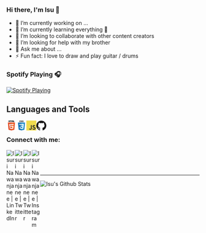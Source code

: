 ### Hi there, I'm Isu 👋

- 🔭 I’m currently working on ... 
- 🌱 I’m currently learning everything 🤣
- 👯 I’m looking to collaborate with other content creators
- 🤔 I’m looking for help with my brother
- 💬 Ask me about ...
- ⚡ Fun fact: I love to draw and play guitar / drums


### Spotify Playing 🎧

[<img src="https://now-playing-codestackr.vercel.app/api/spotify-playing" alt="Spotify Playing" width="350" />](https://open.spotify.com/user/4e53z00vyglqsox5f7nicjyd2)

## Languages and Tools
<img align="left" alt="HTML5" width="26px" src="https://raw.githubusercontent.com/github/explore/80688e429a7d4ef2fca1e82350fe8e3517d3494d/topics/html/html.png" />
<img align="left" alt="CSS3" width="26px" src="https://raw.githubusercontent.com/github/explore/80688e429a7d4ef2fca1e82350fe8e3517d3494d/topics/css/css.png" />
<img align="left" alt="JavaScript" width="26px" src="https://raw.githubusercontent.com/github/explore/80688e429a7d4ef2fca1e82350fe8e3517d3494d/topics/javascript/javascript.png" />
<img align="left" alt="GitHub" width="26px" src="https://raw.githubusercontent.com/github/explore/78df643247d429f6cc873026c0622819ad797942/topics/github/github.png" />
<br/>

### Connect with me:

[<img align="left" alt="Isuri Nawanjanee | LinkedIn" width="22px" src="https://cdn.jsdelivr.net/npm/simple-icons@v3/icons/linkedin.svg" />][linkedin]
[<img align="left" alt="Isuri Nawanjanee | Twitter" width="22px" src="https://cdn.jsdelivr.net/npm/simple-icons@v3/icons/twitter.svg" />][twitter]
[<img align="left" alt="Isuri Nawanjanee | Twitter" width="22px" src="https://cdn.jsdelivr.net/npm/simple-icons@v3/icons/facebook.svg" />][facebook]
[<img align="left" alt="Isuri Nawanjanee | Instagram" width="22px" src="https://cdn.jsdelivr.net/npm/simple-icons@v3/icons/instagram.svg" />][instagram]

<br/>
<br/>
<br/>

---

<a href="https://github.com/anuraghazra/github-readme-stats">
<img align="left" alt="Isu's Github Stats" src="https://github-readme-stats.vercel.app/api?username=IsuJayNaw&show_icons=true&theme=prussian"/>
<a>



[twitter]: https://twitter.com/INawanjanee
[instagram]: https://www.instagram.com/isu_nawanjanee/
[linkedin]: https://www.linkedin.com/in/isuri-nawanjanee-840007185/
[facebook]: https://www.facebook.com/isuri.nawanjanee/
